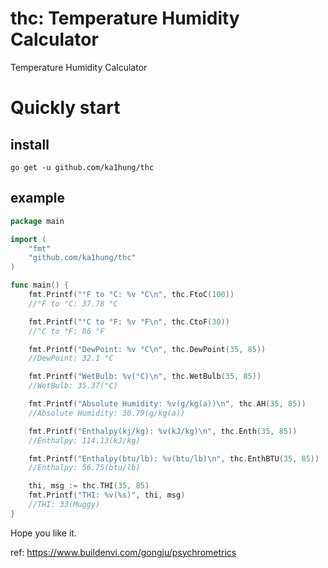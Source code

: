 # thc: Temperature Humidity Calculator
Temperature Humidity Calculator 

# Quickly start

## install

    go get -u github.com/ka1hung/thc

## example
```go
package main

import (
	"fmt"
	"github.com/ka1hung/thc"
)

func main() {
	fmt.Printf("°F to °C: %v °C\n", thc.FtoC(100)) 
	//°F to °C: 37.78 °C

	fmt.Printf("°C to °F: %v °F\n", thc.CtoF(30)) 
	//°C to °F: 86 °F

	fmt.Printf("DewPoint: %v °C\n", thc.DewPoint(35, 85)) 
	//DewPoint: 32.1 °C

	fmt.Printf("WetBulb: %v(°C)\n", thc.WetBulb(35, 85)) 
	//WetBulb: 35.37(°C)

	fmt.Printf("Absolute Humidity: %v(g/kg(a))\n", thc.AH(35, 85)) 
	//Absolute Humidity: 30.79(g/kg(a))

	fmt.Printf("Enthalpy(kj/kg): %v(kJ/kg)\n", thc.Enth(35, 85))
	//Enthalpy: 114.13(kJ/kg)

	fmt.Printf("Enthalpy(btu/lb): %v(btu/lb)\n", thc.EnthBTU(35, 85))
	//Enthalpy: 56.75(btu/lb)

	thi, msg := thc.THI(35, 85)
	fmt.Printf("THI: %v(%s)", thi, msg) 
	//THI: 33(Muggy)
}
```
Hope you like it.

ref: https://www.buildenvi.com/gongju/psychrometrics  